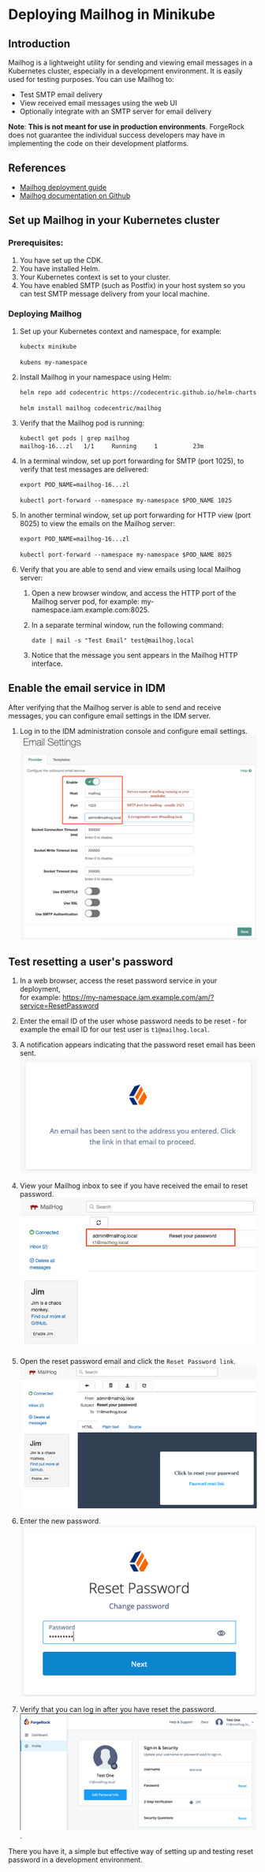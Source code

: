 # Deploying Mailhog in Minikube 

## Introduction

Mailhog is a lightweight utility for sending and viewing email messages in a 
Kubernetes cluster, especially in a development environment. It is easily used 
for testing purposes. You can use Mailhog to:
* Test SMTP email delivery 
* View received email messages using the web UI
* Optionally integrate with an SMTP server for email delivery

**Note**: **This is not meant for use in production environments**. 
ForgeRock does not guarantee the individual success developers may have in 
implementing the code on their development platforms.

## References

* [Mailhog deployment guide](https://artifacthub.io/packages/helm/codecentric/mailhog)
* [Mailhog documentation on Github](https://github.com/mailhog/MailHog/tree/master/docs)

## Set up Mailhog in your Kubernetes cluster

### Prerequisites:
1. You have set up the CDK.
1. You have installed Helm.
1. Your Kubernetes context is set to your cluster.
1. You have enabled SMTP (such as Postfix) in your host system so you can test SMTP message delivery from your local machine.

### Deploying Mailhog

1. Set up your Kubernetes context and namespace, for example:

    ```
    kubectx minikube

    kubens my-namespace
    ```
1.  Install Mailhog in your namespace using Helm:

    ```
    helm repo add codecentric https://codecentric.github.io/helm-charts
    
    helm install mailhog codecentric/mailhog 
    ```

1. Verify that the Mailhog pod is running:

    ```
    kubectl get pods | grep mailhog
    mailhog-16...zl   1/1     Running     1          23m
    ```

1. In a terminal window, set up port forwarding for SMTP (port 1025), to verify that test messages are delivered:

    ```
    export POD_NAME=mailhog-16...zl

    kubectl port-forward --namespace my-namespace $POD_NAME 1025
    ```
 
1. In another terminal window, set up port forwarding for HTTP view (port 8025) to view the emails on the Mailhog server:

    ```
    export POD_NAME=mailhog-16...zl

    kubectl port-forward --namespace my-namespace $POD_NAME 8025
    ```

1. Verify that you are able to send and view emails using local Mailhog server:

    1. Open a new browser window, and access the HTTP port of the  Mailhog server 
    pod, for example: my-namespace.iam.example.com:8025. 
    
    1. In a separate terminal window, run the following command:
        ```
        date | mail -s "Test Email" test@mailhog.local
        ```

    1. Notice that the message you sent appears in the Mailhog HTTP interface.   
    
## Enable the email service in IDM

After verifying that the Mailhog server is able to send and receive messages, you 
can configure email settings in the IDM server.

1. Log in to the IDM administration console and configure email settings. 
![Configure email setting in IDM console](./images/idm-email-setting.png)

## Test resetting a user's password

1. In a web browser, access the reset password  service in your deployment, <br/> for example: https://my-namespace.iam.example.com/am/?service=ResetPassword 

1. Enter the email ID of the user whose password needs to be reset - for example  the email ID for our test user is `t1@mailhog.local`.

1. A notification appears indicating that the password reset email has been sent.
![View notification of email](./images/email-notify.png)

1. View your Mailhog inbox to see if you have received the email to reset password.
![Receive email to reset password](./images/reset-password-email-0.png) 

1. Open the reset password email and click the `Reset Password link`.
![Open the email and click the Reset Password link](./images/reset-password-link.png)

1. Enter the new password.<br/>
![Change password](./images/change-password.png)

1. Verify that you can log in after you have reset the password.
![After you have rest the password](./images/after-changing-password.png).

 There you have it, a simple but effective way of setting up and testing reset 
 password in a development environment.  